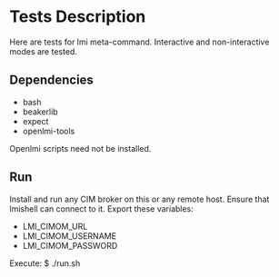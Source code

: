 Tests Description
=================
Here are tests for lmi meta-command.
Interactive and non-interactive modes are tested.

Dependencies
------------
 * bash
 * beakerlib
 * expect
 * openlmi-tools

Openlmi scripts need not be installed.
 
Run
---
Install and run any CIM broker on this or any remote host. Ensure that lmishell
can connect to it. Export these variables:

 * LMI_CIMOM_URL
 * LMI_CIMOM_USERNAME
 * LMI_CIMOM_PASSWORD

Execute:
    $ ./run.sh
